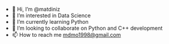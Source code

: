 - 👋 Hi, I’m @matdiniz
- 👀 I’m interested in Data Science
- 🌱 I’m currently learning Python
- 💞️ I’m looking to collaborate on Python and C++ development
- 📫 How to reach me mdmo1998@gmail.com

<!---
matdiniz/matdiniz is a ✨ special ✨ repository because its `README.md` (this file) appears on your GitHub profile.
You can click the Preview link to take a look at your changes.
--->
